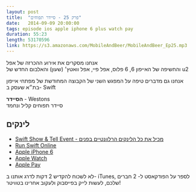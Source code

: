 ```yaml
---
layout: post
title:  "פרק 25 - סיידר תפוחים"
date:   2014-09-09 20:00:00
tags: episode ios apple iphone 6 plus watch pay 
duration: 55:23
length: 53170596
link: https://s3.amazonaws.com/MobileAndBeer/MobileAndBeer_Ep25.mp3
---
```



אנחנו מסקרים את אירוע ההכרזה של אפל   
והחשיפה של האייפון 6, 6 פלוס, אפל פיי, אפל וואטץ׳ (שעון) והאלבום החדש של u2

אנחנו גם מדברים טיפה על המפגש השני של הקבוצה המחודשת של מפתחי אייפון בת״א שעסק ב- Swift 

  **הסיידר** - Westons  
סיידר תפוחים קליל ונחמד
## לינקים

* [Swift Show & Tell Event - מכיל את כל הלינקים הרלוונטיים בפנים](http://www.meetup.com/Tel-Aviv-iOS-Developers-Meetup/events/199743652/)
* [Run Swift Online](http://www.runswiftlang.com/)
* [Apple iPhone 6](http://www.apple.com/iphone-6/)
* [Apple Watch](http://www.apple.com/watch/)
* [Apple Pay](http://www.apple.com/apple-pay/)

לא לשכוח להקדיש 2 דקות לדרג אותנו ב- iTunes, לספר על הפודקאסט ל- 2 חברים שלכם, לעשות לייק בפייסבוק ולעקוב אחרינו בטוויטר!
